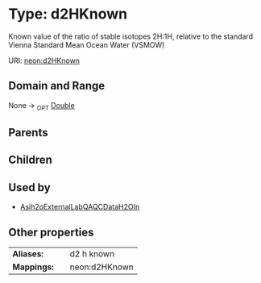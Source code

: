 
# Type: d2HKnown


Known value of the ratio of stable isotopes 2H:1H, relative to the standard Vienna Standard Mean Ocean Water (VSMOW)

URI: [neon:d2HKnown](https://data.neonscience.org/d2HKnown)


## Domain and Range

None ->  <sub>OPT</sub> [Double](types/Double.md)

## Parents


## Children


## Used by

 * [Asih2oExternalLabQAQCDataH2OIn](Asih2oExternalLabQAQCDataH2OIn.md)

## Other properties

|  |  |  |
| --- | --- | --- |
| **Aliases:** | | d2 h known |
| **Mappings:** | | neon:d2HKnown |

